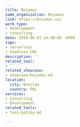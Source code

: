 ```yaml
---
title: Bejamas
name_organization: Bejamas
link: https://bejamas.io/
work_type:
- development
- consulting
date: 2018-06-03 14:48:06 -0400
tags:
- serverless
- headless CMS
description: ''
related_tool:
- ''
related_showcase:
- showcase/bejamas.md
location:
  city: Wroclaw
  country: POL
services:
- Consulting
- Development
related_tools:
- tool/gatsby.md

---
```

